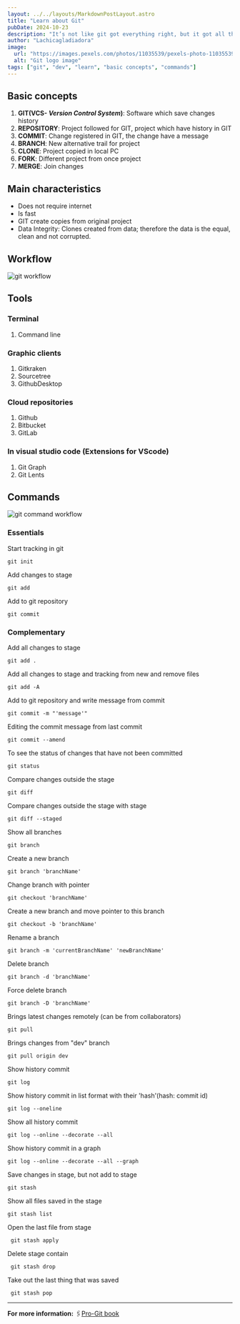 ```yaml
---
layout: ../../layouts/MarkdownPostLayout.astro
title: "Learn about Git"
pubDate: 2024-10-23
description: "It’s not like git got everything right, but it got all the really basic issues right in a way that no other SCM had ever done before. -Linus Torvalds"
author: "Lachicagladiadora"
image:
  url: "https://images.pexels.com/photos/11035539/pexels-photo-11035539.jpeg?auto=compress&cs=tinysrgb&w=1260&h=750&dpr=1"
  alt: "Git logo image"
tags: ["git", "dev", "learn", "basic concepts", "commands"]
---
```


<h2 class='pt-6 pb-2 text-2xl font-bold text-obscure-dark dark:text-blank-light'>Basic concepts</h2>

1. **GIT(VCS- _Version Control System_)**:
   Software which save changes history
2. **REPOSITORY**:
   Project followed for GIT, project which have history in GIT
3. **COMMIT**:
   Change registered in GIT, the change have a message
4. **BRANCH**:
   New alternative trail for project
5. **CLONE**:
   Project copied in local PC
6. **FORK**:
   Different project from once project
7. **MERGE**:
   Join changes

<h2 class='pt-6 pb-2 text-2xl font-bold text-obscure-dark dark:text-blank-light'>Main characteristics</h2>
<ul class='list-disc list-inside'>
<li>Does not require internet</li>
<li>Is fast</li>
<li>GIT create copies from original project</li>
<li>Data Integrity: Clones created from data; therefore the data is the equal, clean and not corrupted.</li>
</ul>

<h2 class='pt-6 pb-2 text-2xl font-bold text-obscure-dark dark:text-blank-light'>Workflow</h2>

<img src='/workflow.png' alt='git workflow'>

<h2 class='pt-6 pb-2 text-2xl font-bold text-obscure-dark dark:text-blank-light'>Tools</h2>
<h3 class='pt-6 pb-2 text-2xl text-obscure-dark dark:text-blank-light'>Terminal</h3>
<ol class='list-inside list-disc'>
	<li>Command line</li>
	</ol>
<h3 class='pt-6 pb-2 text-2xl text-obscure-dark dark:text-blank-light'>Graphic clients</h3>
  <ol class='list-inside list-disc'>
	<li>Gitkraken</li>
  <li>Sourcetree</li>
  <li>GithubDesktop</li>
	</ol>
<h3 class='pt-6 pb-2 text-2xl text-obscure-dark dark:text-blank-light'>Cloud repositories</h3>
	 <ol class='list-inside list-disc'>
	<li>Github</li>
  <li>Bitbucket</li>
  <li>GitLab</li>
	</ol>
<h3 class='pt-6 pb-2 text-2xl text-obscure-dark dark:text-blank-light'>In visual studio code (Extensions for VScode)</h3>
		 <ol class='list-inside list-disc'>
	<li>Git Graph</li>
  <li>Git Lents</li>
	</ol>

<h2 class='pt-6 pb-2 text-2xl font-bold text-obscure-dark dark:text-blank-light'>Commands</h2>
<div class='w-full flex items-center justify-center'>
<img src='/workflow-command.png' alt='git command workflow'>
</div>

<h3 class='pt-6 pb-2 text-2xl text-obscure-dark dark:text-blank-light'>Essentials</h3>
<p>Start tracking in git</p>
<code class='block my-3 px-4 py-2 rounded-md bg-obscure-dark text-blank-light dark:bg-blank-light dark:text-obscure-dark'>git init</code>

<p>Add changes to stage</p>
<code class='block my-3 px-4 py-2 rounded-md bg-obscure-dark text-blank-light dark:bg-blank-light dark:text-obscure-dark'>git add</code>

<p>Add to git repository</p>
<code class='block my-3 px-4 py-2 rounded-md bg-obscure-dark text-blank-light dark:bg-blank-light dark:text-obscure-dark'>git commit</code>

<h3 class='pt-6 pb-2 text-2xl text-obscure-dark dark:text-blank-light'>Complementary</h3>
<p>Add all changes to stage</p>
<code class='block my-3 px-4 py-2 rounded-md bg-obscure-dark text-blank-light dark:bg-blank-light dark:text-obscure-dark'>git add .</code>

<p>Add all changes to stage and tracking from new and remove files</p>
<code class='block my-3 px-4 py-2 rounded-md bg-obscure-dark text-blank-light dark:bg-blank-light dark:text-obscure-dark'>git add -A</code>

<p>Add to git repository and write message from commit</p>
<code class='block my-3 px-4 py-2 rounded-md bg-obscure-dark text-blank-light dark:bg-blank-light dark:text-obscure-dark'>git commit -m "'message'"</code>

<p>Editing the commit message from last commit</p>
<code class='block my-3 px-4 py-2 rounded-md bg-obscure-dark text-blank-light dark:bg-blank-light dark:text-obscure-dark'>git commit --amend</code>

<p>To see the status of changes that have not been committed</p>
<code class='block my-3 px-4 py-2 rounded-md bg-obscure-dark text-blank-light dark:bg-blank-light dark:text-obscure-dark'>git status</code>

<p>Compare changes outside the stage</p>
<code class='block my-3 px-4 py-2 rounded-md bg-obscure-dark text-blank-light dark:bg-blank-light dark:text-obscure-dark'>git diff</code>

<p>Compare changes outside the stage with stage</p>
<code class='block my-3 px-4 py-2 rounded-md bg-obscure-dark text-blank-light dark:bg-blank-light dark:text-obscure-dark'>git diff --staged</code>

<p>Show all branches</p>
<code class='block my-3 px-4 py-2 rounded-md bg-obscure-dark text-blank-light dark:bg-blank-light dark:text-obscure-dark'>git branch</code>

<p>Create a new branch</p>
<code class='block my-3 px-4 py-2 rounded-md bg-obscure-dark text-blank-light dark:bg-blank-light dark:text-obscure-dark'>git branch 'branchName'</code>

<p>Change branch with pointer</p>
<code class='block my-3 px-4 py-2 rounded-md bg-obscure-dark text-blank-light dark:bg-blank-light dark:text-obscure-dark'>git checkout 'branchName'</code>

<p>Create a new branch and move pointer to this branch</p>
<code class='block my-3 px-4 py-2 rounded-md bg-obscure-dark text-blank-light dark:bg-blank-light dark:text-obscure-dark'>git checkout -b 'branchName'</code>

<p>Rename a branch</p>
<code class='block my-3 px-4 py-2 rounded-md bg-obscure-dark text-blank-light dark:bg-blank-light dark:text-obscure-dark'>git branch -m 'currentBranchName' 'newBranchName'</code>

<p>Delete branch</p>
<code class='block my-3 px-4 py-2 rounded-md bg-obscure-dark text-blank-light dark:bg-blank-light dark:text-obscure-dark'>git branch -d 'branchName'</code>

<p>Force delete branch</p>
<code class='block my-3 px-4 py-2 rounded-md bg-obscure-dark text-blank-light dark:bg-blank-light dark:text-obscure-dark'>git branch -D 'branchName'</code>

<p>Brings latest changes remotely (can be from collaborators)</p>
<code class='block my-3 px-4 py-2 rounded-md bg-obscure-dark text-blank-light dark:bg-blank-light dark:text-obscure-dark'>git pull</code>

<p>Brings changes from "dev" branch</p>
<code class='block my-3 px-4 py-2 rounded-md bg-obscure-dark text-blank-light dark:bg-blank-light dark:text-obscure-dark'>git pull origin dev</code>

<p>Show history commit</p>
<code class='block my-3 px-4 py-2 rounded-md bg-obscure-dark text-blank-light dark:bg-blank-light dark:text-obscure-dark'>git log</code>

<p>Show history commit in list format with their 'hash'(hash: commit id)</p>
<code class='block my-3 px-4 py-2 rounded-md bg-obscure-dark text-blank-light dark:bg-blank-light dark:text-obscure-dark'>git log --oneline</code>

<p>Show all history commit</p>
<code class='block my-3 px-4 py-2 rounded-md bg-obscure-dark text-blank-light dark:bg-blank-light dark:text-obscure-dark'>git log --online --decorate --all</code>

<p>Show history commit in a graph</p>
<code class='block my-3 px-4 py-2 rounded-md bg-obscure-dark text-blank-light dark:bg-blank-light dark:text-obscure-dark'>git log --online --decorate --all --graph</code>

<p>Save changes in stage, but not add to stage</p>
<code class='block my-3 px-4 py-2 rounded-md bg-obscure-dark text-blank-light dark:bg-blank-light dark:text-obscure-dark'>git stash</code>

<p>Show all files saved in the stage</p>
<code class='block my-3 px-4 py-2 rounded-md bg-obscure-dark text-blank-light dark:bg-blank-light dark:text-obscure-dark'>git stash list</code>

<p>Open the last file from stage</p>
<code class='block my-3 px-4 py-2 rounded-md bg-obscure-dark text-blank-light dark:bg-blank-light dark:text-obscure-dark'> git stash apply</code>

<p>Delete stage contain</p>
<code class='block my-3 px-4 py-2 rounded-md bg-obscure-dark text-blank-light dark:bg-blank-light dark:text-obscure-dark'> git stash drop</code>

<p>Take out the last thing that was saved</p>
<code class='block my-3 px-4 py-2 rounded-md bg-obscure-dark text-blank-light dark:bg-blank-light dark:text-obscure-dark'> git stash pop</code>

<hr class='mt-20 mb-4'/>

**For more information:**
🖇️[Pro-Git book](https://git-scm.com/book/en/v2)
